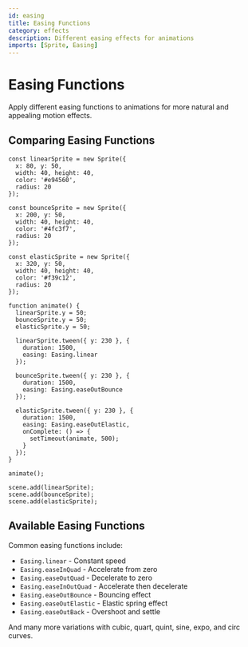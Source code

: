 ```yaml
---
id: easing
title: Easing Functions
category: effects
description: Different easing effects for animations
imports: [Sprite, Easing]
---
```


# Easing Functions

Apply different easing functions to animations for more natural and appealing motion effects.

## Comparing Easing Functions

```zap-demo
const linearSprite = new Sprite({
  x: 80, y: 50,
  width: 40, height: 40,
  color: '#e94560',
  radius: 20
});

const bounceSprite = new Sprite({
  x: 200, y: 50,
  width: 40, height: 40,
  color: '#4fc3f7',
  radius: 20
});

const elasticSprite = new Sprite({
  x: 320, y: 50,
  width: 40, height: 40,
  color: '#f39c12',
  radius: 20
});

function animate() {
  linearSprite.y = 50;
  bounceSprite.y = 50;
  elasticSprite.y = 50;

  linearSprite.tween({ y: 230 }, {
    duration: 1500,
    easing: Easing.linear
  });

  bounceSprite.tween({ y: 230 }, {
    duration: 1500,
    easing: Easing.easeOutBounce
  });

  elasticSprite.tween({ y: 230 }, {
    duration: 1500,
    easing: Easing.easeOutElastic,
    onComplete: () => {
      setTimeout(animate, 500);
    }
  });
}

animate();

scene.add(linearSprite);
scene.add(bounceSprite);
scene.add(elasticSprite);
```

## Available Easing Functions

Common easing functions include:

- `Easing.linear` - Constant speed
- `Easing.easeInQuad` - Accelerate from zero
- `Easing.easeOutQuad` - Decelerate to zero
- `Easing.easeInOutQuad` - Accelerate then decelerate
- `Easing.easeOutBounce` - Bouncing effect
- `Easing.easeOutElastic` - Elastic spring effect
- `Easing.easeOutBack` - Overshoot and settle

And many more variations with cubic, quart, quint, sine, expo, and circ curves.

